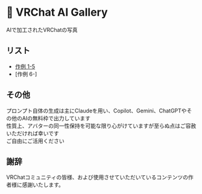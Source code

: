 # 🎨 VRChat AI Gallery

AIで加工されたVRChatの写真  


## リスト
- [作例 1-5](List1-5.md)
- [作例 6-]

## その他

プロンプト自体の生成は主にClaudeを用い、Copilot、Gemini、ChatGPTやその他のAIの無料枠で出力しています  
性質上、アバターの同一性保持を可能な限り心がけていますが至らぬ点はご容赦いただければ幸いです  
ご自由にご活用ください


## 謝辞

VRChatコミュニティの皆様、および使用させていただいているコンテンツの作者様に感謝いたします。
